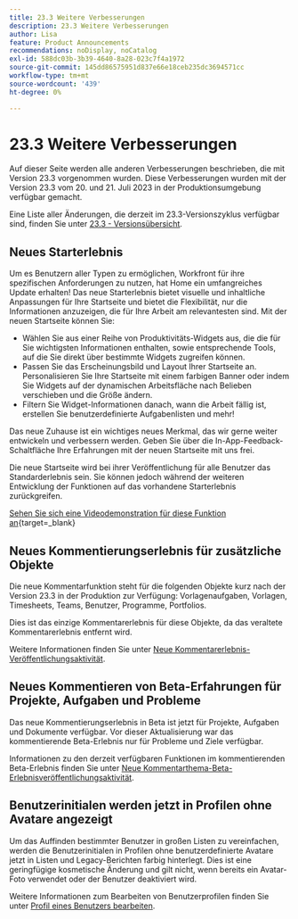 ```yaml
---
title: 23.3 Weitere Verbesserungen
description: 23.3 Weitere Verbesserungen
author: Lisa
feature: Product Announcements
recommendations: noDisplay, noCatalog
exl-id: 588dc03b-3b39-4640-8a28-023c7f4a1972
source-git-commit: 145dd86575951d837e66e18ceb235dc3694571cc
workflow-type: tm+mt
source-wordcount: '439'
ht-degree: 0%

---
```


# 23.3 Weitere Verbesserungen

Auf dieser Seite werden alle anderen Verbesserungen beschrieben, die mit Version 23.3 vorgenommen wurden. Diese Verbesserungen wurden mit der Version 23.3 vom 20. und 21. Juli 2023 in der Produktionsumgebung verfügbar gemacht.

Eine Liste aller Änderungen, die derzeit im 23.3-Versionszyklus verfügbar sind, finden Sie unter [23.3 - Versionsübersicht](/help/quicksilver/product-announcements/product-releases/23.3-release-activity/23-3-release-overview.md).

## Neues Starterlebnis

Um es Benutzern aller Typen zu ermöglichen, Workfront für ihre spezifischen Anforderungen zu nutzen, hat Home ein umfangreiches Update erhalten! Das neue Starterlebnis bietet visuelle und inhaltliche Anpassungen für Ihre Startseite und bietet die Flexibilität, nur die Informationen anzuzeigen, die für Ihre Arbeit am relevantesten sind. Mit der neuen Startseite können Sie:

* Wählen Sie aus einer Reihe von Produktivitäts-Widgets aus, die die für Sie wichtigsten Informationen enthalten, sowie entsprechende Tools, auf die Sie direkt über bestimmte Widgets zugreifen können.
* Passen Sie das Erscheinungsbild und Layout Ihrer Startseite an. Personalisieren Sie Ihre Startseite mit einem farbigen Banner oder indem Sie Widgets auf der dynamischen Arbeitsfläche nach Belieben verschieben und die Größe ändern.
* Filtern Sie Widget-Informationen danach, wann die Arbeit fällig ist, erstellen Sie benutzerdefinierte Aufgabenlisten und mehr!

Das neue Zuhause ist ein wichtiges neues Merkmal, das wir gerne weiter entwickeln und verbessern werden. Geben Sie über die In-App-Feedback-Schaltfläche Ihre Erfahrungen mit der neuen Startseite mit uns frei.

Die neue Startseite wird bei ihrer Veröffentlichung für alle Benutzer das Standarderlebnis sein. Sie können jedoch während der weiteren Entwicklung der Funktionen auf das vorhandene Starterlebnis zurückgreifen.


[Sehen Sie sich eine Videodemonstration für diese Funktion an](https://video.tv.adobe.com/v/3420969/){target=_blank}

## Neues Kommentierungserlebnis für zusätzliche Objekte

Die neue Kommentarfunktion steht für die folgenden Objekte kurz nach der Version 23.3 in der Produktion zur Verfügung: Vorlagenaufgaben, Vorlagen, Timesheets, Teams, Benutzer, Programme, Portfolios.

Dies ist das einzige Kommentarerlebnis für diese Objekte, da das veraltete Kommentarerlebnis entfernt wird.

Weitere Informationen finden Sie unter [Neue Kommentarerlebnis-Veröffentlichungsaktivität](/help/quicksilver/product-announcements/betas/new-commenting-experience-beta/new-commenting-beta-experience-release-activity.md).

## Neues Kommentieren von Beta-Erfahrungen für Projekte, Aufgaben und Probleme

Das neue Kommentierungserlebnis in Beta ist jetzt für Projekte, Aufgaben und Dokumente verfügbar. Vor dieser Aktualisierung war das kommentierende Beta-Erlebnis nur für Probleme und Ziele verfügbar.

Informationen zu den derzeit verfügbaren Funktionen im kommentierenden Beta-Erlebnis finden Sie unter [Neue Kommentarthema-Beta-Erlebnisveröffentlichungsaktivität](/help/quicksilver/product-announcements/betas/new-commenting-experience-beta/new-commenting-beta-experience-release-activity.md).

## Benutzerinitialen werden jetzt in Profilen ohne Avatare angezeigt

Um das Auffinden bestimmter Benutzer in großen Listen zu vereinfachen, werden die Benutzerinitialen in Profilen ohne benutzerdefinierte Avatare jetzt in Listen und Legacy-Berichten farbig hinterlegt. Dies ist eine geringfügige kosmetische Änderung und gilt nicht, wenn bereits ein Avatar-Foto verwendet oder der Benutzer deaktiviert wird.

Weitere Informationen zum Bearbeiten von Benutzerprofilen finden Sie unter [Profil eines Benutzers bearbeiten](/help/quicksilver/administration-and-setup/add-users/create-and-manage-users/edit-a-users-profile.md).
